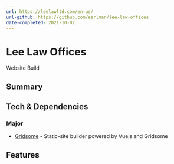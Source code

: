 ```yaml
---
url: https://leelawltd.com/en-us/
url-github: https://github.com/earlman/lee-law-offices
date-completed: 2021-10-02
---
```


# Lee Law Offices
Website Build

## Summary


## Tech & Dependencies
### Major
- [Gridsome](https://gridsome.org/) - Static-site builder powered by Vuejs and Gridsome

### 

## Features
